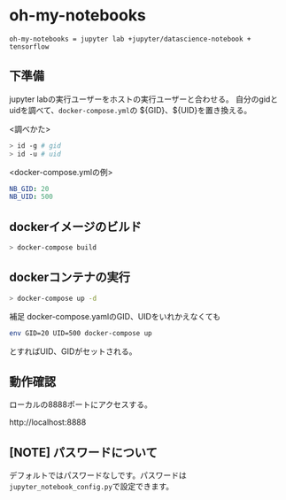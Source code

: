# oh-my-notebooks

```oh-my-notebooks = jupyter lab +jupyter/datascience-notebook + tensorflow```

## 下準備

jupyter labの実行ユーザーをホストの実行ユーザーと合わせる。
自分のgidとuidを調べて、```docker-compose.yml```の \${GID}、${UID}を置き換える。

<調べかた>

```bash
> id -g # gid
> id -u # uid
```

<docker-compose.ymlの例>

```yaml
NB_GID: 20
NB_UID: 500
```

## dockerイメージのビルド

```bash
> docker-compose build
```

## dockerコンテナの実行

```bash
> docker-compose up -d
```

補足
docker-compose.yamlのGID、UIDをいれかえなくても

```bash
env GID=20 UID=500 docker-compose up
```
とすればUID、GIDがセットされる。

## 動作確認

ローカルの8888ポートにアクセスする。

http://localhost:8888

## [NOTE] パスワードについて

デフォルトではパスワードなしです。パスワードは`jupyter_notebook_config.py`で設定できます。
